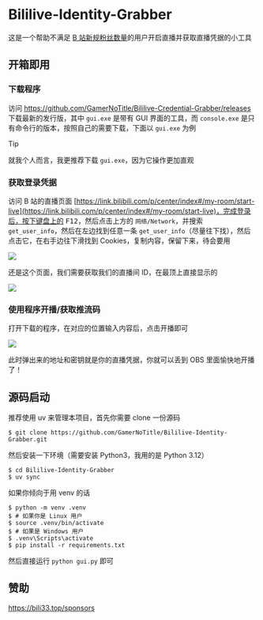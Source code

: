 # Bililive-Identity-Grabber

这是一个帮助不满足 [B 站新规粉丝数量](https://link.bilibili.com/p/eden/news#/newsdetail?id=4516)的用户开启直播并获取直播凭据的小工具

## 开箱即用

### 下载程序

访问 https://github.com/GamerNoTitle/Bililive-Credential-Grabber/releases 下载最新的发行版，其中 `gui.exe` 是带有 GUI 界面的工具，而 `console.exe` 是只有命令行的版本，按照自己的需要下载，下面以 `gui.exe` 为例

> [!Tip]
>
> 就我个人而言，我更推荐下载 `gui.exe`，因为它操作更加直观

### 获取登录凭据

访问 B 站的直播页面 [https://link.bilibili.com/p/center/index#/my-room/start-live](https://link.bilibili.com/p/center/index#/my-room/start-live)，完成登录后，按下键盘上的 <kbd>F12</kbd>，然后点击上方的 `网络/Network`，并搜索 `get_user_info`，然后在左边找到任意一条 `get_user_info`（尽量往下找），然后点击它，在右手边往下滑找到 Cookies，复制内容，保留下来，待会要用

![](https://cdn.jsdelivr.net/gh/GamerNoTitle/Bililive-Credential-Grabber@master/img/msedge_TNBFhTIA7i.png)

还是这个页面，我们需要获取我们的直播间 ID，在最顶上直接显示的

![](https://cdn.jsdelivr.net/gh/GamerNoTitle/Bililive-Credential-Grabber@master/img/msedge_YAPXAUPOxR.png)

### 使用程序开播/获取推流码

打开下载的程序，在对应的位置输入内容后，点击开播即可

![](https://cdn.jsdelivr.net/gh/GamerNoTitle/Bililive-Credential-Grabber@master/img/flet_N6tYCAz1z0.png)

此时弹出来的地址和密钥就是你的直播凭据，你就可以丢到 OBS 里面愉快地开播了！

## 源码启动

推荐使用 uv 来管理本项目，首先你需要 clone 一份源码

```shell
$ git clone https://github.com/GamerNoTitle/Bililive-Identity-Grabber.git
```

然后安装一下环境（需要安装 Python3，我用的是 Python 3.12）

```shell
$ cd Bililive-Identity-Grabber
$ uv sync
```

如果你倾向于用 venv 的话

```shell
$ python -m venv .venv
$ # 如果你是 Linux 用户
$ source .venv/bin/activate
$ # 如果是 Windows 用户
$ .venv\Scripts\activate
$ pip install -r requirements.txt
```

然后直接运行 `python gui.py` 即可

## 赞助

https://bili33.top/sponsors
